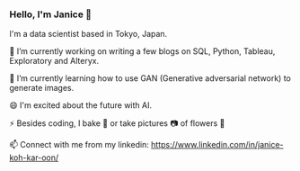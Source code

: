 ### Hello, I'm Janice 👋

I'm a data scientist based in Tokyo, Japan. 

🔭 I’m currently working on writing a few blogs on SQL, Python, Tableau, Exploratory and Alteryx. 

🌱 I’m currently learning how to use GAN (Generative adversarial network) to generate images. 

😄 I'm excited about the future with AI. 

⚡ Besides coding, I bake 🍞 or take pictures 📷 of flowers 💐

📫 Connect with me from my linkedin: https://www.linkedin.com/in/janice-koh-kar-oon/
<!--
**zapjanice/zapjanice** is a ✨ _special_ ✨ repository because its `README.md` (this file) appears on your GitHub profile.

Here are some ideas to get you started:

- 🔭 I’m currently working on ...
- 🌱 I’m currently learning ...
- 👯 I’m looking to collaborate on ...
- 🤔 I’m looking for help with ...
- 💬 Ask me about ...
- 📫 How to reach me: ...
- 😄 Pronouns: ...
- ⚡ Fun fact: ...
-->
